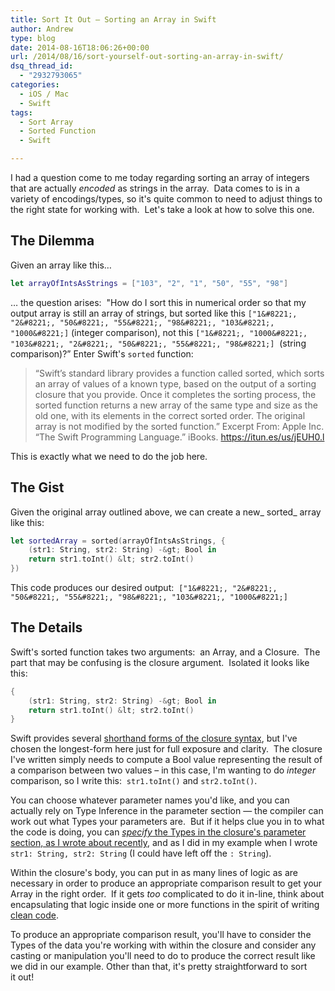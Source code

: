 ```yaml
---
title: Sort It Out – Sorting an Array in Swift
author: Andrew
type: blog
date: 2014-08-16T18:06:26+00:00
url: /2014/08/16/sort-yourself-out-sorting-an-array-in-swift/
dsq_thread_id:
  - "2932793065"
categories:
  - iOS / Mac
  - Swift
tags:
  - Sort Array
  - Sorted Function
  - Swift

---
```

I had a question come to me today&nbsp;regarding sorting an array of integers that are actually&nbsp;_encoded_ as strings in the array. &nbsp;Data comes to is in a variety of encodings/types, so it's quite common to need to adjust things to the right state for working with. &nbsp;Let's take a look at how to solve this one.

## The Dilemma

Given an array like this&#8230;

```swift
let arrayOfIntsAsStrings = ["103", "2", "1", "50", "55", "98"]
```

&#8230; the question arises: &nbsp;"How do I sort this in numerical order so that my output array is still an array of strings, but sorted like this&nbsp;`["1&#8221;, "2&#8221;, "50&#8221;, "55&#8221;, "98&#8221;, "103&#8221;, "1000&#8221;]` (integer comparison), not this `["1&#8221;, "1000&#8221;, "103&#8221;, "2&#8221;, "50&#8221;, "55&#8221;, "98&#8221;]`&nbsp;&nbsp;(string comparison)?&#8221; Enter Swift's `sorted`&nbsp;function:

> “Swift’s standard library provides a function called sorted, which sorts an array of values of a known type, based on the output of a sorting closure that you provide. Once it completes the sorting process, the sorted function returns a new array of the same type and size as the old one, with its elements in the correct sorted order. The original array is not modified by the sorted function.” Excerpt From: Apple Inc. “The Swift Programming Language.” iBooks. <a title="Swift iBook" href="https://itun.es/us/jEUH0.l" target="_blank">https://itun.es/us/jEUH0.l</a>

This is exactly what we need to do the job here.

## The Gist

Given the original array outlined above, we can create a new_&nbsp;sorted_ array like this:

```swift
let sortedArray = sorted(arrayOfIntsAsStrings, {
    (str1: String, str2: String) -&gt; Bool in
    return str1.toInt() &lt; str2.toInt()
})
```

This code produces our desired output: &nbsp;`["1&#8221;, "2&#8221;, "50&#8221;, "55&#8221;, "98&#8221;, "103&#8221;, "1000&#8221;]`

## The&nbsp;Details

Swift's&nbsp;sorted function takes two arguments: &nbsp;an Array, and a Closure. &nbsp;The part that may be confusing is the closure argument. &nbsp;Isolated it looks like this:

```swift
{
    (str1: String, str2: String) -&gt; Bool in
    return str1.toInt() &lt; str2.toInt()
}
```

Swift&nbsp;provides several <a title="Apple Developer Documentation - Swift Closures" href="https://developer.apple.com/library/prerelease/mac/documentation/Swift/Conceptual/Swift_Programming_Language/Closures.html" target="_blank">shorthand forms of the closure syntax</a>, but I've chosen the longest-form here just for full exposure and clarity. &nbsp;The closure I've written simply needs to compute a&nbsp;Bool value representing the result of a comparison between two values&nbsp;– in this case, I'm wanting to do _integer_ comparison, so I write this: &nbsp;`str1.toInt()`&nbsp;and `str2.toInt()`.

You can choose whatever parameter names you'd like, and you can actually&nbsp;rely on Type Inference in the parameter section&nbsp;&#8212; the compiler can work out what Types your parameters are. &nbsp;But if it helps clue you in to what the code is doing, you can <a title="Clean Coding in Swift – Type Inference" href="http://www.andrewcbancroft.com/2014/08/12/clean-coding-in-swift-type-inference/" target="_blank"><em>specify</em> the Types in the closure's parameter section, as I wrote about recently</a>, and as I did in my example when I wrote `str1: String, str2: String`&nbsp;(I could have left off the `: String`).

Within the closure's body, you can put in as many lines of logic as are necessary in order to produce an appropriate comparison result to get your Array in the right order. &nbsp;If it gets _too_ complicated to do it in-line, think about encapsulating that logic inside one or more functions in the spirit of writing <a title="Clean Coding in Swift – Functions" href="http://www.andrewcbancroft.com/2014/08/07/clean-coding-in-swift-functions/" target="_blank">clean code</a>.

To produce an appropriate comparison result, you'll have to consider the Types of the data you're working with within the closure and consider any casting or manipulation you'll need to do to produce the correct result like we did in our example. Other than that, it's pretty straightforward to sort it&nbsp;out!